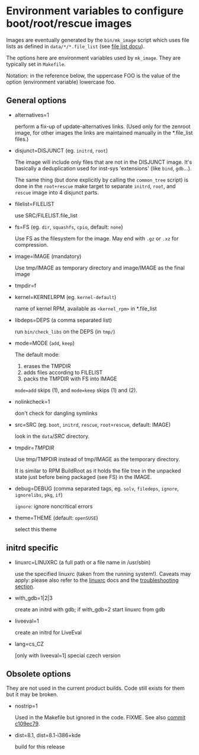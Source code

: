 # Environment variables to configure boot/root/rescue images

Images are eventually generated by the `bin/mk_image` script which uses file lists as defined
in `data/*/*.file_list` (see [file list docu](files.md)).

The options here are environment variables used by `mk_image`. They are typically set in `Makefile`.

Notation: in the reference below, the uppercase FOO is the value of the option
(environment variable) lowercase foo.

## General options

<!--
use this to find out actual usage:
  grep bin/mk_image Makefile | tr ' ' '\n' | sort -u
-->

- alternatives=1

  perform a fix-up of update-alternatives links.
  (Used only for the zenroot image, for other images the links are maintained
  manually in the *.file_list files.)

- disjunct=DISJUNCT (eg. `initrd`, `root`)

  The image will include only files that are not in the DISJUNCT image.
  It's basically a deduplication used for inst-sys 'extensions' (like `bind`,
  `gdb`...).

  The same thing (but done explicitly by calling the `common_tree` script) is
  done in the `root+rescue` make target to separate `initrd`, `root`, and
  `rescue` image into 4 disjunct parts.

- filelist=FILELIST

  use SRC/FILELIST.file_list

- fs=FS (eg. `dir`, `squashfs`, `cpio`, default: `none`)

  Use FS as the filesystem for the image.
  May end with `.gz` or `.xz` for compression.

- image=IMAGE (mandatory)

  Use tmp/IMAGE as temporary directory and image/IMAGE as the final image

- tmpdir=f


- kernel=KERNELRPM (eg. `kernel-default`)

  name of kernel RPM, available as `<kernel_rpm>` in *.file_list

- libdeps=DEPS (a comma separated list)

  run `bin/check_libs` on the DEPS (in `tmp/`)

- mode=MODE (`add`, `keep`)

  The default mode:

  1. erases the TMPDIR
  2. adds files according to FILELIST
  3. packs the TMPDIR with FS into IMAGE

  `mode=add` skips (1), and `mode=keep` skips (1) and (2).

- nolinkcheck=1

  don't check for dangling symlinks

- src=SRC (eg. `boot`, `initrd`, `rescue`, `root+rescue`, default: IMAGE)

  look in the `data`/*SRC* directory.

- tmpdir=*TMPDIR*

  Use tmp/TMPDIR instead of tmp/IMAGE as the temporary directory.

  It is similar to RPM BuildRoot as it holds the file tree in the unpacked
  state just before being packaged (see FS) in the IMAGE.

<!-- old -->

- debug=DEBUG (comma separated tags, eg. `solv`, `filedeps`, `ignore`,
  `ignorelibs`, `pkg`, `if`)

  `ignore`: ignore noncritical errors

- theme=THEME (default: `openSUSE`)

  select this theme


## initrd specific


- linuxrc=LINUXRC (a full path or a file name in /usr/sbin)

  use the specified linuxrc (taken from the running system!).
  Caveats may apply: please also refer to the
  [linuxrc](https://github.com/openSUSE/linuxrc) docs
  and the [troubleshooting section](#troubleshooting-and-hacks).

- with_gdb=1|2|3

  create an initrd with gdb; if with_gdb=2 start linuxrc from gdb

- liveeval=1

  create an initrd for LiveEval

- lang=cs_CZ

  [only with liveeval=1] special czech version


## Obsolete options

They are not used in the current product builds.
Code still exists for them but it may be broken.

- nostrip=1

  Used in the Makefile but ignored in the code. FIXME. See also
  [commit c109ec79](https://github.com/openSUSE/installation-images/commit/c109ec79b432b95454b98216dc2fd07fa8c9b8c4). 

- dist=8.1, dist=8.1-i386+kde

  build for this release
